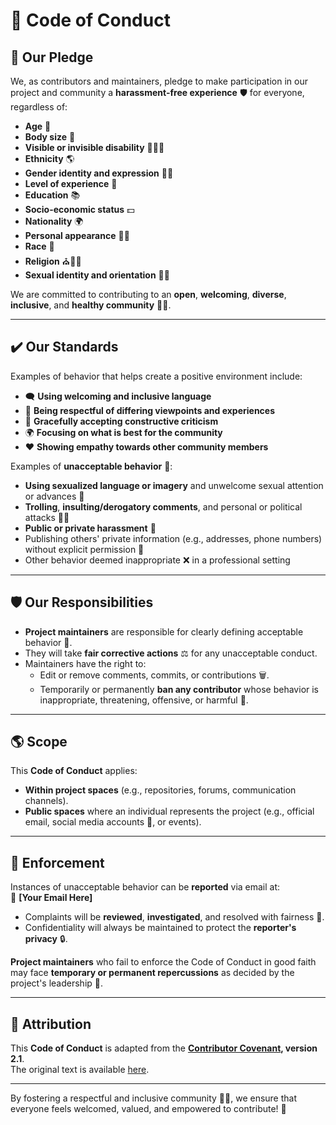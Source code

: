 # 🤝 Code of Conduct

## 🌟 Our Pledge

We, as contributors and maintainers,
pledge to make participation in our project and community a **harassment-free experience** 🛡️ for everyone,
regardless of:

- **Age** 🎂
- **Body size** 🤲
- **Visible or invisible disability** 🦾🧑‍🦯
- **Ethnicity** 🌎
- **Gender identity and expression** 🏳️‍⚧️
- **Level of experience** 🧠
- **Education** 📚
- **Socio-economic status** 💵
- **Nationality** 🌍
- **Personal appearance** 👗👕
- **Race** 👫
- **Religion** ⛪🕍🕌
- **Sexual identity and orientation** 🏳️‍🌈

We are committed to contributing to an **open**, **welcoming**,
**diverse**, **inclusive**, and **healthy community** 🌈🌟.

---

## ✔️ Our Standards

Examples of behavior that helps create a positive environment include:

- 🗨️ **Using welcoming and inclusive language**
- 🤝 **Being respectful of differing viewpoints and experiences**
- 🔄 **Gracefully accepting constructive criticism**
- 🌍 **Focusing on what is best for the community**
- ❤️ **Showing empathy towards other community members**

Examples of **unacceptable behavior** 🚫:
- **Using sexualized language or imagery** and unwelcome sexual attention or advances 🚩
- **Trolling**, **insulting/derogatory comments**, and personal or political attacks 🙅‍♂️
- **Public or private harassment** 🛑
- Publishing others' private information (e.g., addresses, phone numbers) without explicit permission 🔐
- Other behavior deemed inappropriate ❌ in a professional setting

---

## 🛡️ Our Responsibilities

- **Project maintainers** are responsible for clearly defining acceptable behavior 📝.
- They will take **fair corrective actions** ⚖️ for any unacceptable conduct.
- Maintainers have the right to:
    - Edit or remove comments, commits, or contributions 🗑️.
    - Temporarily or permanently **ban any contributor** whose behavior is inappropriate, threatening, offensive, or harmful 🚷.

---

## 🌎 Scope

This **Code of Conduct** applies:
- **Within project spaces** (e.g., repositories, forums, communication channels).
- **Public spaces** where an individual represents the project (e.g., official email, social media accounts 📨, or events).

---

## 🚨 Enforcement

Instances of unacceptable behavior can be **reported** via email at:  
📧 **[Your Email Here]**

- Complaints will be **reviewed**, **investigated**, and resolved with fairness 🎯.
- Confidentiality will always be maintained to protect the **reporter's privacy** 🔒.

**Project maintainers** who fail to enforce the Code of Conduct in good faith may face **temporary or permanent repercussions** as decided by the project's leadership 🛑.

---

## 📄 Attribution

This **Code of Conduct** is adapted from the **[Contributor Covenant](https://www.contributor-covenant.org/),
version 2.1**.  
The original text is available [here](https://www.contributor-covenant.org/version/2/1/code_of_conduct.html).

--- 

By fostering a respectful and inclusive community 🏳️‍🌈, we ensure that everyone feels welcomed, valued,
and empowered to contribute!
🚀  

